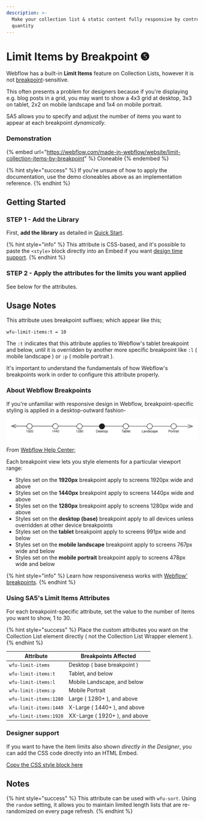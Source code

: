 ```yaml
---
description: >-
  Make your collection list & static content fully responsive by controlling the
  quantity
---
```


# Limit Items by Breakpoint ❺

Webflow has a built-in **Limit Items** feature on Collection Lists, however it is not [breakpoint](https://university.webflow.com/lesson/intro-to-breakpoints)-sensitive.&#x20;

This often presents a problem for designers because if you're displaying e.g. blog posts in a grid, you may want to show a 4x3 grid at desktop, 3x3 on tablet, 2x2 on mobile landscape and 1x4 on mobile portrait.&#x20;

SA5 allows you to specify and adjust the number of items you want to appear at each breakpoint _dynamically_.&#x20;

### Demonstration

{% embed url="https://webflow.com/made-in-webflow/website/limit-collection-items-by-breakpoint" %}
Cloneable
{% endembed %}

{% hint style="success" %}
If you're unsure of how to apply the documentation, use the demo cloneables above as an implementation reference.&#x20;
{% endhint %}

## Getting Started <a href="#getting-started-nocode" id="getting-started-nocode"></a>

### STEP 1 - Add the Library <a href="#step-1---add-the-library" id="step-1---add-the-library"></a>

First, **add the library** as detailed in [Quick Start](../quick-start.md).&#x20;

{% hint style="info" %}
This attribute is CSS-based, and it's possible to paste the `<style>` block directly into an Embed if you want [design time support](./#advanced-note).&#x20;
{% endhint %}

### STEP 2 - Apply the attributes for the limits you want applied <a href="#step-2---apply-the-attributes-for-the-limits-you-want-applied" id="step-2---apply-the-attributes-for-the-limits-you-want-applied"></a>

See below for the attributes.&#x20;

## Usage Notes  <a href="#usage-notes" id="usage-notes"></a>

This attribute uses breakpoint suffixes; which appear like this;&#x20;

```
wfu-limit-items:t = 10
```

The `:t` indicates that this attribute applies to Webflow's tablet breakpoint and below, until it is overridden by another more specific breakpoint like `:l` ( mobile landscape ) or `:p` ( mobile portrait ).&#x20;

It's important to understand the fundamentals of how Webflow's breakpoints work in order to configure this attribute properly.&#x20;

### About Webflow Breakpoints&#x20;

If you're unfamiliar with responsive design in Webflow, breakpoint-specific styling is applied in a desktop-outward fashion-

<img src="../../.gitbook/assets/file.excalidraw (7).svg" alt="" class="gitbook-drawing">

From [Webflow Help Center](https://help.webflow.com/hc/en-us/articles/33961300305811-Breakpoints-overview#01JDAHFPB3NZBQYN7BE61NWH26);&#x20;

Each breakpoint view lets you style elements for a particular viewport range:

* Styles set on the **1920px** breakpoint apply to screens 1920px wide and above
* Styles set on the **1440px** breakpoint apply to screens 1440px wide and above
* Styles set on the **1280px** breakpoint apply to screens 1280px wide and above
* Styles set on the **desktop (base)** breakpoint apply to all devices unless overridden at other device breakpoints
* Styles set on the **tablet** breakpoint apply to screens 991px wide and below
* Styles set on the **mobile landscape** breakpoint apply to screens 767px wide and below
* Styles set on the **mobile portrait** breakpoint apply to screens 478px wide and below

{% hint style="info" %}
Learn how responsiveness works with [Webflow' breakpoints](https://university.webflow.com/videos/intro-to-breakpoints).&#x20;
{% endhint %}

### Using SA5's Limit Items Attributes&#x20;

For each breakpoint-specific attribute, set the value to the number of items you want to show, 1 to 30.&#x20;

{% hint style="success" %}
Place the custom attributes you want on the Collection List element directly ( not the Collection List Wrapper element ). &#x20;
{% endhint %}

| Attribute               | Breakpoints Affected          |
| ----------------------- | ----------------------------- |
| `wfu-limit-items`       | Desktop ( base breakpoint )   |
| `wfu-limit-items:t`     | Tablet, and below             |
| `wfu-limit-items:l`     | Mobile Landscape, and below   |
| `wfu-limit-items:p`     | Mobile Portrait               |
| `wfu-limit-items:1280`  | Large ( 1280+ ), and above    |
| `wfu-limit-items:1440`  | X-Large ( 1440+ ), and above  |
| `wfu-limit-items:1920`  | XX-Large ( 1920+ ), and above |

### Designer support  <a href="#advanced-note" id="advanced-note"></a>

If you want to have the item limits also shown _directly in the Designer_, you can add the CSS code directly into an HTML Embed.&#x20;

[Copy the CSS style block here](designer-css-embed.md)&#x20;

## Notes&#x20;

{% hint style="success" %}
This attribute can be used with `wfu-sort`. Using the `random` setting, it allows you to maintain limited length lists that are re-randomized on every page refresh. &#x20;
{% endhint %}



